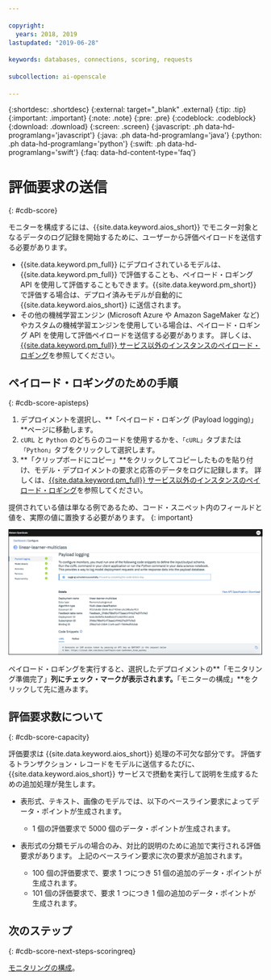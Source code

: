```yaml
---

copyright:
  years: 2018, 2019
lastupdated: "2019-06-28"

keywords: databases, connections, scoring, requests

subcollection: ai-openscale

---
```


{:shortdesc: .shortdesc}
{:external: target="_blank" .external}
{:tip: .tip}
{:important: .important}
{:note: .note}
{:pre: .pre}
{:codeblock: .codeblock}
{:download: .download}
{:screen: .screen}
{:javascript: .ph data-hd-programlang='javascript'}
{:java: .ph data-hd-programlang='java'}
{:python: .ph data-hd-programlang='python'}
{:swift: .ph data-hd-programlang='swift'}
{:faq: data-hd-content-type='faq'}

# 評価要求の送信
{: #cdb-score}

モニターを構成するには、{{site.data.keyword.aios_short}} でモニター対象となるデータのログ記録を開始するために、ユーザーから評価ペイロードを送信する必要があります。

- {{site.data.keyword.pm_full}} にデプロイされているモデルは、{{site.data.keyword.pm_full}} で評価することも、ペイロード・ロギング API を使用して評価することもできます。{{site.data.keyword.pm_short}} で評価する場合は、デプロイ済みモデルが自動的に {{site.data.keyword.aios_short}} に送信されます。 
- その他の機械学習エンジン (Microsoft Azure や Amazon SageMaker など) やカスタムの機械学習エンジンを使用している場合は、ペイロード・ロギング API を使用して評価ペイロードを送信する必要があります。 詳しくは、[{{site.data.keyword.pm_full}} サービス以外のインスタンスのペイロード・ロギング](/docs/services/ai-openscale?topic=ai-openscale-cml-connect)を参照してください。

## ペイロード・ロギングのための手順
{: #cdb-score-apisteps}

1. デプロイメントを選択し、**「ペイロード・ロギング (Payload logging)」**ページに移動します。
2. `cURL` と `Python` のどちらのコードを使用するかを、`「cURL」`タブまたは`「Python」`タブをクリックして選択します。
3. **「クリップボードにコピー」**をクリックしてコピーしたものを貼り付け、モデル・デプロイメントの要求と応答のデータをログに記録します。 詳しくは、[{{site.data.keyword.pm_full}} サービス以外のインスタンスのペイロード・ロギング](/docs/services/ai-openscale?topic=ai-openscale-cml-connect)を参照してください。

提供されている値は単なる例であるため、コード・スニペット内のフィールドと値を、実際の値に置換する必要があります。
{: important}

![データベースの選択](images/config-send-scoring.png)

ペイロード・ロギングを実行すると、選択したデプロイメントの**「モニタリング準備完了」**列にチェック・マークが表示されます。**「モニターの構成」**をクリックして先に進みます。

## 評価要求数について
{: #cdb-score-capacity}

評価要求は {{site.data.keyword.aios_short}} 処理の不可欠な部分です。 評価するトランザクション・レコードをモデルに送信するたびに、{{site.data.keyword.aios_short}} サービスで摂動を実行して説明を生成するための追加処理が発生します。

- 表形式、テキスト、画像のモデルでは、以下のベースライン要求によってデータ・ポイントが生成されます。

   - 1 個の評価要求で 5000 個のデータ・ポイントが生成されます。

- 表形式の分類モデルの場合のみ、対比的説明のために追加で実行される評価要求があります。 上記のベースライン要求に次の要求が追加されます。

   - 100 個の評価要求で、要求 1 つにつき 51 個の追加のデータ・ポイントが生成されます。
   - 101 個の評価要求で、要求 1 つにつき 1 個の追加のデータ・ポイントが生成されます。


## 次のステップ
{: #cdb-score-next-steps-scoringreq}

[モニタリングの構成](https://test.cloud.ibm.com/docs/services/ai-openscale?topic=ai-openscale-mo-config)。
